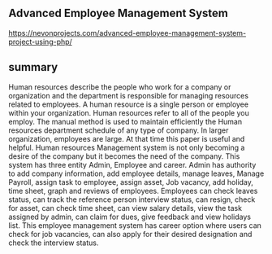 Advanced Employee Management System
-----------------------------------

https://nevonprojects.com/advanced-employee-management-system-project-using-php/

summary
-------

Human resources describe the people who work for a company or organization and the department is responsible for managing resources related to employees. A human resource is a single person or employee within your organization. Human resources refer to all of the people you employ. The manual method is used to maintain efficiently the Human resources department schedule of any type of company. In larger organization, employees are large. At that time this paper is useful and helpful. Human resources Management system is not only becoming a desire of the company but it becomes the need of the company. This system has three entity Admin, Employee and career. Admin has authority to add company information, add employee details, manage leaves, Manage Payroll, assign task to employee, assign asset, Job vacancy, add holiday, time sheet, graph and reviews of employees. Employees can check leaves status, can track the reference person interview status, can resign, check for asset, can check time sheet, can view salary details, view the task assigned by admin, can claim for dues, give feedback and view holidays list. This employee management system has career option where users can check for job vacancies, can also apply for their desired designation and check the interview status.